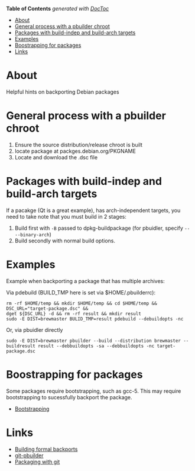 <!-- START doctoc generated TOC please keep comment here to allow auto update -->
<!-- DON'T EDIT THIS SECTION, INSTEAD RE-RUN doctoc TO UPDATE -->
**Table of Contents**  *generated with [DocToc](https://github.com/thlorenz/doctoc)*

- [About](#about)
- [General process with a pbuilder chroot](#general-process-with-a-pbuilder-chroot)
- [Packages with build-indep and build-arch targets](#packages-with-build-indep-and-build-arch-targets)
- [Examples](#examples)
- [Boostrapping for packages](#boostrapping-for-packages)
- [Links](#links)

<!-- END doctoc generated TOC please keep comment here to allow auto update -->

# About
Helpful hints on backporting Debian packages

# General process with a pbuilder chroot

1. Ensure the source distribution/release chroot is built
2. locate package at packges.debian.org/PKGNAME
2. Locate and download the .dsc file

# Packages with build-indep and build-arch targets

If a pacakge (Qt is a great example), has arch-independent targets, you need to take note that you must build in 2 stages:

1. Build first with `-B` passed to dpkg-buildpackage (for pbuidler, specify `-- --binary-arch`)
2. Build secondly with normal build options.

# Examples

Example when backporting a package that has multiple archives:

Via pdebuild (BUILD_TMP here is set via $HOME/.pbuilderrc):
```
rm -rf $HOME/temp && mkdir $HOME/temp && cd $HOME/temp &&
DSC_URL="target-package.dsc" &&
dget ${DSC_URL} -d && rm -rf result && mkdir result 
sudo -E DIST=brewmaster BULID_TMP=result pdebuild --debuildopts -nc
```

Or, via pbuidler directly

```
sudo -E DIST=brewmaster pbuilder --build --distribution brewmaster --buildresult result --debbuildopts -sa --debbuildopts -nc target-package.dsc
```

# Boostrapping for packages

Some packages require bootstrapping, such as gcc-5. This may require bootstrapping to sucessfully backport the package.

* [Bootstrapping](https://wiki.debian.org/DebianBootstrap)

# Links

* [Building formal backports](https://wiki.debian.org/BuildingFormalBackports)
* [git-pbuilder](https://wiki.debian.org/git-pbuilder)
* [Packaging with git](https://wiki.debian.org/PackagingWithGit)
